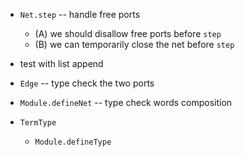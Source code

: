 - `Net.step` -- handle free ports

  - (A) we should disallow free ports before `step`
  - (B) we can temporarily close the net before `step`

- test with list append

- `Edge` -- type check the two ports
- `Module.defineNet` -- type check words composition

- `TermType`
  - `Module.defineType`

